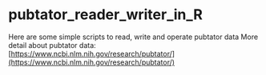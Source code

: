 # pubtator_reader_writer_in_R

Here are some simple scripts to read, write and operate pubtator data
More detail about pubtator data:
[https://www.ncbi.nlm.nih.gov/research/pubtator/](https://www.ncbi.nlm.nih.gov/research/pubtator/)

